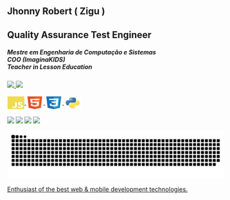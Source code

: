 ## Jhonny Robert ( Zigu )
## Quality Assurance Test Engineer 
##### Mestre em Engenharia de Computação e Sistemas <br>COO (ImaginaKIDS)<br>Teacher in Lesson Education


 <div>
  <a href="https://github.com/rafaballerini">
  <img height="180em" src="https://github-readme-stats.vercel.app/api?username=jhonnyrobert&show_icons=true&theme=dracula&include_all_commits=true&count_private=true"/>
  <img height="180em" src="https://github-readme-stats.vercel.app/api/top-langs/?username=jhonnyrobert&layout=compact&langs_count=7&theme=dracula"/>
</div>
  
<div style="display: inline_block"><br>
  <img align="center" alt="Js" height="30" width="40" src="https://raw.githubusercontent.com/devicons/devicon/master/icons/javascript/javascript-plain.svg">
  <img align="center" alt="HTML" height="30" width="40" src="https://raw.githubusercontent.com/devicons/devicon/master/icons/html5/html5-original.svg">
  <img align="center" alt="CSS" height="30" width="40" src="https://raw.githubusercontent.com/devicons/devicon/master/icons/css3/css3-original.svg">
  <img align="center" alt="Python" height="30" width="40" src="https://raw.githubusercontent.com/devicons/devicon/master/icons/python/python-original.svg">
 
 
  
</div>
<br>

  <div> 
   </a> 
  <a href="https://www.linkedin.com/in/jhonny-robert-si-slz-ma/" target="_blank"><img src="https://img.shields.io/badge/-LinkedIn-%230077B5?style=for-the-badge&logo=linkedin&logoColor=white" target="_blank"></a> 
  <a href="https://www.instagram.com/zigudnd/" target="_blank"><img src="https://img.shields.io/badge/-Instagram-%23E4405F?style=for-the-badge&logo=instagram&logoColor=white" target="_blank"></a>
  <a href="https://www.youtube.com/channel/UC-LnB9rkKs4_H7sd-8CqA-Q" target="_blank"><img src="https://img.shields.io/badge/YouTube-FF0000?style=for-the-badge&logo=youtube&logoColor=white" target="_blank"></a>
 	<a href="https://www.twitch.tv/tiozigu" target="_blank"><img src="https://img.shields.io/badge/Twitch-9146FF?style=for-the-badge&logo=twitch&logoColor=white" target="_blank">
 
  ![Snake animation](https://github.com/jhonnyrobert/jhonnyrobert/blob/output/github-contribution-grid-snake.svg)
 
</div>
 
Enthusiast of the best web & mobile development technologies.


  
 



